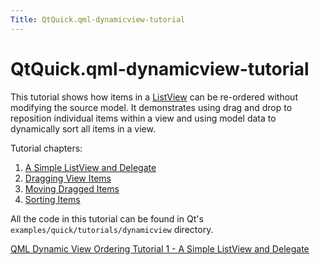 ```yaml
---
Title: QtQuick.qml-dynamicview-tutorial
---
```


# QtQuick.qml-dynamicview-tutorial

<span class="subtitle"></span>
<!-- $$$qml-dynamicview-tutorial.html-description -->
<p>This tutorial shows how items in a <a href="QtQuick.ListView.md">ListView</a> can be re-ordered without modifying the source model. It demonstrates using drag and drop to reposition individual items within a view and using model data to dynamically sort all items in a view.</p>
<p>Tutorial chapters:</p>
<ol class="1">
<li><a href="https://developer.ubuntu.comapps/qml/sdk-15.04.4/QtQuick.tutorials-dynamicview-dynamicview1/">A Simple ListView and Delegate</a></li>
<li><a href="https://developer.ubuntu.comapps/qml/sdk-15.04.4/QtQuick.tutorials-dynamicview-dynamicview2/">Dragging View Items</a></li>
<li><a href="https://developer.ubuntu.comapps/qml/sdk-15.04.4/QtQuick.tutorials-dynamicview-dynamicview3/">Moving Dragged Items</a></li>
<li><a href="https://developer.ubuntu.comapps/qml/sdk-15.04.4/QtQuick.tutorials-dynamicview-dynamicview4/">Sorting Items</a></li>
</ol>
<p>All the code in this tutorial can be found in Qt's <code>examples/quick/tutorials/dynamicview</code> directory.</p>
<!-- @@@qml-dynamicview-tutorial.html -->
<p class="naviNextPrevious footerNavi">
<a class="nextPage" href="https://developer.ubuntu.comapps/qml/sdk-15.04.4/QtQuick.tutorials-dynamicview-dynamicview1/">QML Dynamic View Ordering Tutorial 1 - A Simple ListView and Delegate</a>
</p>
